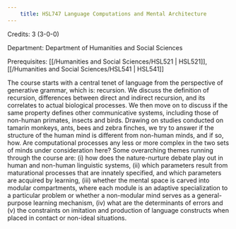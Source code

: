 ```yaml
---
    title: HSL747 Language Computations and Mental Architecture
---
```

Credits: 3 (3-0-0)

Department: Department of Humanities and Social Sciences

Prerequisites: [[/Humanities and Social Sciences/HSL521 | HSL521]], [[/Humanities and Social Sciences/HSL541 | HSL541]]

The course starts with a central tenet of language from the perspective of generative grammar, which is: recursion. We discuss the definition of recursion, differences between direct and indirect recursion, and its correlates to actual biological processes. We then move on to discuss if the same property defines other communicative systems, including those of non-human primates, insects and birds. Drawing on studies conducted on tamarin monkeys, ants, bees and zebra finches, we try to answer if the structure of the human mind is different from non-human minds, and if so, how. Are computational processes any less or more complex in the two sets of minds under consideration here? Some overarching themes running through the course are: (i) how does the nature-nurture debate play out in human and non-human linguistic systems, (ii) which parameters result from maturational processes that are innately specified, and which parameters are acquired by learning, (iii) whether the mental space is carved into modular compartments, where each module is an adaptive specialization to a particular problem or whether a non-modular mind serves as a general-purpose learning mechanism, (iv) what are the determinants of errors and (v) the constraints on imitation and production of language constructs when placed in contact or non-ideal situations.